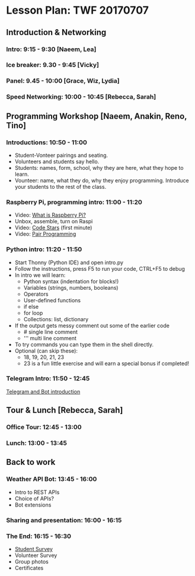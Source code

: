 # Lesson Plan: TWF 20170707

## Introduction & Networking

### Intro: 9:15 - 9:30 [Naeem, Lea]

### Ice breaker: 9.30 - 9:45 [Vicky]

### Panel: 9.45 - 10:00 [Grace, Wiz, Lydia]

### Speed Networking: 10:00 - 10:45 [Rebecca, Sarah]

## Programming Workshop [Naeem, Anakin, Reno, Tino]

### Introductions: 10:50 - 11:00

* Student-Vonteer pairings and seating.
* Volunteers and students say hello.
* Students: names, form, school, why they are here, what they hope to learn.
* Vounteer: name, what they do, why they enjoy programming. Introduce your students to the rest of the class.

### Raspberry Pi, programming intro: 11:00 - 11:20

* Video: [What is Raspberry Pi?](https://www.youtube.com/watch?v=uXUjwk2-qx4)
* Unbox, assemble, turn on Raspi
* Video: [Code Stars](https://www.youtube.com/watch?v=dU1xS07N-FA) (first minute)
* Video: [Pair Programming](https://www.youtube.com/watch?v=vgkahOzFH2Q)

### Python intro: 11:20 - 11:50

* Start Thonny (Python IDE) and open intro.py
* Follow the instructions, press F5 to run your code, CTRL+F5 to debug
* In intro we will learn:
  * Python syntax (indentation for blocks!)
  * Variables (strings, numbers, booleans)
  * Operators
  * User-defined functions
  * if else
  * for loop
  * Collections: list, dictionary
* If the output gets messy comment out some of the earlier code
  * \# single line comment
  * ''' multi line comment
* To try commands you can type them in the shell directly.
* Optional (can skip these):
  * 18, 19, 20, 21, 23
  * 23 is a fun little exercise and will earn a special bonus if completed!

### Telegram Intro: 11:50 - 12:45

[Telegram and Bot introduction](BOT_INTRO.md)

## Tour & Lunch [Rebecca, Sarah]

### Office Tour: 12:45 - 13:00

### Lunch: 13:00 - 13:45

## Back to work

### Weather API Bot: 13:45 - 16:00

* Intro to REST APIs
* Choice of APIs?
* Bot extensions

### Sharing and presentation: 16:00 - 16:15

### The End: 16:15 - 16:30

* [Student Survey](https://goo.gl/forms/NoldzzeR92vCXG5G3)
* Volunteer Survey
* Group photos
* Certificates
